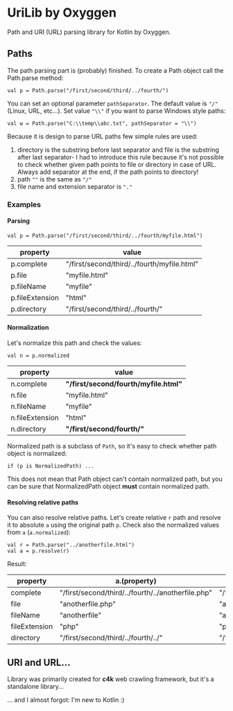 # UriLib by Oxyggen
Path and URI (URL) parsing library for Kotlin by Oxyggen. 
## Paths
The path parsing part is (probably) finished. 
To create a Path object call the Path.parse method:
```
val p = Path.parse("/first/second/third/../fourth/")
```  
 
You can set an optional parameter `pathSeparator`. The default value is `"/"` (Linux, URL, etc...). 
Set value `"\\"` if you want to parse Windows style paths:
```
val w = Path.parse("C:\\temp\\abc.txt", pathSeparator = "\\")
```

Because it is design to parse URL paths few simple rules are used:
1) directory is the substring before last separator and file is the substring after 
last separator- I had to introduce this rule because it's not possible to check whether given 
path points to file or directory in case of URL. Always add separator at the end, if the
path points to directory!
2) path `""` is the same as `"/"`
3) file name and extension separator is `"."` 
 
### Examples
#### Parsing
```
val p = Path.parse("/first/second/third/../fourth/myfile.html")
```

| property          | value                                         |
|-------------------|-----------------------------------------------|
| p.complete        | "/first/second/third/../fourth/myfile.html"   |
| p.file            | "myfile.html"                                 |
| p.fileName        | "myfile"                                      |
| p.fileExtension   | "html"                                        |
| p.directory       | "/first/second/third/../fourth/"              |

#### Normalization
Let's normalize this path and check the values:
```
val n = p.normalized
```

| property          | value                                         |
|-------------------|-----------------------------------------------|
| n.complete        | **"/first/second/fourth/myfile.html"**        |
| n.file            | "myfile.html"                                 |
| n.fileName        | "myfile"                                      |
| n.fileExtension   | "html"                                        |
| n.directory       | **"/first/second/fourth/"**                   |

Normalized path is a subclass of `Path`, so it's easy to check whether path object is normalized:
```
if (p is NormalizedPath) ...
``` 
This does not mean that Path object can't contain normalized path, but you can be
sure that NormalizedPath object **must** contain normalized path.

#### Resolving relative paths
You can also resolve relative paths. Let's create relative `r` path and 
resolve it to absolute `a` using the original path `p`. Check also the normalized
values from `a` (`a.normalized`):
```
val r = Path.parse("../anotherfile.html")
val a = p.resolve(r)
```
Result:

| property        | a.(property)                                          | a.normalized.(property)
|-----------------|-------------------------------------------------------|-------------------------------------------------------|                                                                           
| complete        | "/first/second/third/../fourth/../anotherfile.php"    | "/first/second/anotherfile.php"                       |
| file            | "anotherfile.php"                                     | "anotherfile.php"                                     |
| fileName        | "anotherfile"                                         | "anotherfile"                                         |
| fileExtension   | "php"                                                 | "php"                                                 |
| directory       | "/first/second/third/../fourth/../"                   | "/first/second/"                                      |

## URI and URL...



Library was primarily created for **c4k** web crawling framework, but it's a standalone library...


... and I almost forgot: I'm new to Kotlin :) 